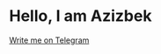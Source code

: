 <html>
  <head>
  </head>
  
  <body>
  <h1> Hello, I am Azizbek </h1>
  <a href="https://t.me/Azizbek_Kamolov">Write me on Telegram</a>
  </body>
  
  </html>
